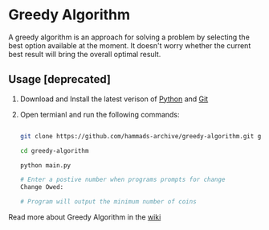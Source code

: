 # Greedy Algorithm

A greedy algorithm is an approach for solving a problem by selecting the best option available at the moment. It doesn't worry whether the current best result will bring the overall optimal result.

## Usage [deprecated]

1. Download and Install the latest verison of [Python](https://www.python.org/downloads/) and [Git](https://git-scm.com/downloads)
2. Open termianl and run the following commands:

    ```bash
    
    git clone https://github.com/hammads-archive/greedy-algorithm.git greedy-algorithm

    cd greedy-algorithm
    
    python main.py

    # Enter a postive number when programs prompts for change
    Change Owed: 

    # Program will output the minimum number of coins
    ```
    
Read more about Greedy Algorithm in the [wiki](https://github.com/hammads-archive/greedy-algorithm/wiki)
